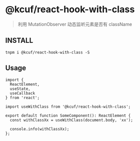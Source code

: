 # @kcuf/react-hook-with-class

> 利用 MutationObserver 动态监听元素是否有 className

## INSTALL

```shell
tnpm i @kcuf/react-hook-with-class -S
```

## Usage

```tsx
import {
  ReactElement,
  useState,
  useCallback
} from 'react';

import useWithClass from '@kcuf/react-hook-with-class';

export default function SomeComponent(): ReactElement {
  const withClassXx = useWithClass(document.body, 'xx');
  
  console.info(withClassXx);
};
```
